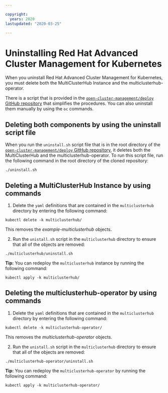 ```yaml
---

copyright:
  years: 2020
lastupdated: "2020-03-25"

---
```


# Uninstalling Red Hat Advanced Cluster Management for Kubernetes

When you uninstall Red Hat Advanced Cluster Management for Kubernetes, you must delete both the MultiClusterHub Instance and the multiclusterhub-operator.

There is a script that is provided in the [`open-cluster-management/deploy` GitHub repository](https://github.com/open-cluster-management/deploy) that simplifies the procedures. You can also uninstall them manually by using the `oc` commands.

## Deleting both components by using the uninstall script file

When you run the `uninstall.sh` script file that is in the root directory of the [`open-cluster-management/deploy` GitHub repository](https://github.com/open-cluster-management/deploy), it deletes both the MultiClusterHub and the multiclusterhub-operator. To run this script file, run the following command in the root directory of the cloned repository:

```
./uninstall.sh
```

## Deleting a MultiClusterHub Instance by using commands  

1. Delete the `yaml` definitions that are contained in the `multiclusterhub` directory by entering the following command:

```
kubectl delete -k multiclusterhub/
```

This removes the *example-multiclusterhub* objects. 

2. Run the `unistall.sh` script in the `multiclusterhub` directory to ensure that all of the objects are removed:

```
./multiclusterhub/uninstall.sh
```

**Tip:** You can redeploy the `multiclusterhub` instance by running the following command:

```
kubectl apply -k multiclusterhub/
```

## Deleting the multiclusterhub-operator by using commands

1. Delete the `yaml` definitions that are contained in the `multiclusterhub` directory by entering the following command:

```
kubectl delete -k multiclusterhub-operator/
```

This removes the *multiclusterhub-operator* objects. 

2. Run the `unistall.sh` script in the `multiclusterhub` directory to ensure that all of the objects are removed:

```
./multiclusterhub-operator/uninstall.sh
```

**Tip:** You can redeploy the `multiclusterhub-operator` by running the following command:

```
kubectl apply -k multiclusterhub-operator/
```
